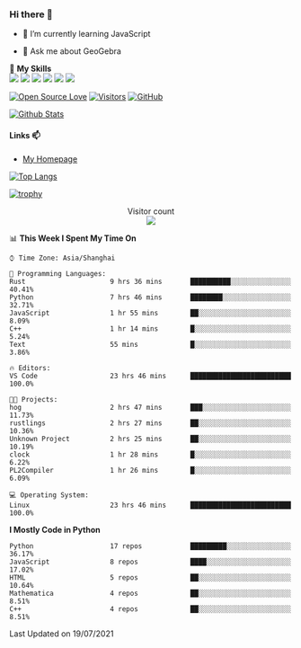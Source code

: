 ### Hi there 👋

<!--
**wuyudi/wuyudi** is a ✨ _special_ ✨ repository because its `README.md` (this file) appears on your GitHub profile.

Here are some ideas to get you started:

- 🔭 I’m currently working on ...
- 👯 I’m looking to collaborate on ...
- 🤔 I’m looking for help with ...

- 📫 How to reach me: ...
- 😄 Pronouns: ...
- ⚡ Fun fact: ...
-->

- 🌱 I’m currently learning JavaScript

- 💬 Ask me about GeoGebra

🌟 **My Skills**  
![](https://img.shields.io/badge/-Svelte-3e74a2?style=flat-square&logo=Svelte&logoColor=fff)
![](https://img.shields.io/badge/-TypeScript-3e74a2?style=flat-square&logo=TypeScript&logoColor=fff)
![](https://img.shields.io/badge/-JavaScript-3e74a2?style=flat-square&logo=JavaScript&logoColor=fff)
![](https://img.shields.io/badge/-Python-3e74a2?style=flat-square&logo=Python&logoColor=fff)
![](https://img.shields.io/badge/-Mathematica-3e74a2?style=flat-square&logo=Wolfram&logoColor=fff)
![](https://img.shields.io/badge/-C%2B%2B-3e74a2?style=flat-square&logo=C%2B%2B&logoColor=fff)

[![Open Source Love](https://badges.frapsoft.com/os/v1/open-source.svg?v=103)](https://github.com/wuyudi/)
[![Visitors](https://visitor-badge.glitch.me/badge?page_id=wuyudi.wuyudi)](https://github.com/wuyudi/)
[![GitHub](https://img.shields.io/github/followers/wuyudi.svg?lable=GitHub&style=social)](https://github.com/wuyudi/)

[![Github Stats](https://github-readme-stats.vercel.app/api?username=wuyudi&show_icons=true)](https://github.com/wuyudi/)

#### Links 📫

* [My Homepage](https://wuyudi.github.io/blog/)

[![Top Langs](https://github-readme-stats.vercel.app/api/top-langs/?username=wuyudi&hide=HTML,jupyter%20notebook&layout=compact)](https://github.com/wuyudi/github-readme-stats)

[![trophy](https://github-profile-trophy.vercel.app/?username=wuyudi&theme=onedark)](https://github.com/ryo-ma/github-profile-trophy)

<p align="center"> 
  Visitor count<br>
  <img src="https://profile-counter.glitch.me/wuyudi/count.svg" />
</p>

<!--START_SECTION:waka-->
📊 **This Week I Spent My Time On** 

```text
⌚︎ Time Zone: Asia/Shanghai

💬 Programming Languages: 
Rust                     9 hrs 36 mins       ██████████░░░░░░░░░░░░░░░   40.41% 
Python                   7 hrs 46 mins       ████████░░░░░░░░░░░░░░░░░   32.71% 
JavaScript               1 hr 55 mins        ██░░░░░░░░░░░░░░░░░░░░░░░   8.09% 
C++                      1 hr 14 mins        █░░░░░░░░░░░░░░░░░░░░░░░░   5.24% 
Text                     55 mins             █░░░░░░░░░░░░░░░░░░░░░░░░   3.86%

🔥 Editors: 
VS Code                  23 hrs 46 mins      █████████████████████████   100.0%

🐱‍💻 Projects: 
hog                      2 hrs 47 mins       ███░░░░░░░░░░░░░░░░░░░░░░   11.73% 
rustlings                2 hrs 27 mins       ██░░░░░░░░░░░░░░░░░░░░░░░   10.36% 
Unknown Project          2 hrs 25 mins       ██░░░░░░░░░░░░░░░░░░░░░░░   10.19% 
clock                    1 hr 28 mins        █░░░░░░░░░░░░░░░░░░░░░░░░   6.22% 
PL2Compiler              1 hr 26 mins        █░░░░░░░░░░░░░░░░░░░░░░░░   6.09%

💻 Operating System: 
Linux                    23 hrs 46 mins      █████████████████████████   100.0%

```

**I Mostly Code in Python** 

```text
Python                   17 repos            █████████░░░░░░░░░░░░░░░░   36.17% 
JavaScript               8 repos             ████░░░░░░░░░░░░░░░░░░░░░   17.02% 
HTML                     5 repos             ██░░░░░░░░░░░░░░░░░░░░░░░   10.64% 
Mathematica              4 repos             ██░░░░░░░░░░░░░░░░░░░░░░░   8.51% 
C++                      4 repos             ██░░░░░░░░░░░░░░░░░░░░░░░   8.51%

```



 Last Updated on 19/07/2021
<!--END_SECTION:waka-->
